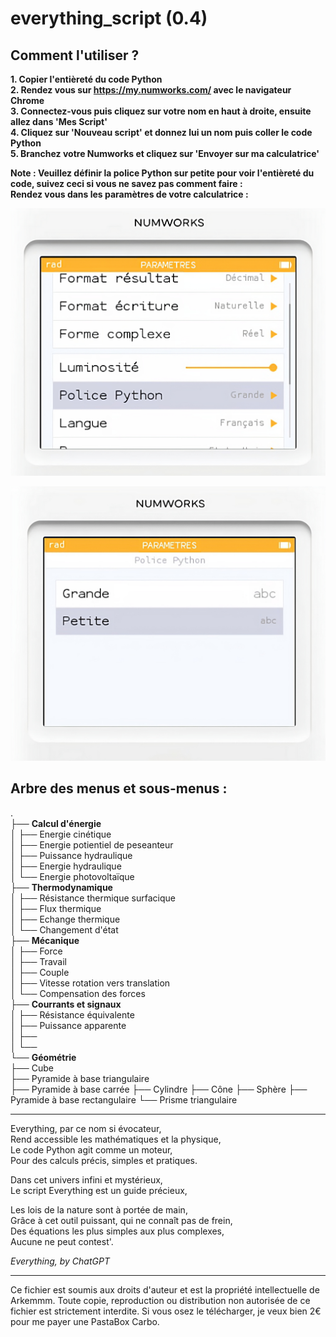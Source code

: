 # everything_script (0.4)  

## Comment l'utiliser ?  
**1. Copier l'entièreté du code Python**  
**2. Rendez vous sur https://my.numworks.com/ avec le navigateur Chrome**  
**3. Connectez-vous puis cliquez sur votre nom en haut à droite, ensuite allez dans 'Mes Script'**  
**4. Cliquez sur 'Nouveau script' et donnez lui un nom puis coller le code Python**    
**5. Branchez votre Numworks et cliquez sur 'Envoyer sur ma calculatrice'**  

**Note : Veuillez définir la police Python sur petite pour voir l'entièreté du code, suivez ceci si vous ne savez pas comment faire :**  
**Rendez vous dans les paramètres de votre calculatrice :**  

![1.](https://github.com/Arkemmm/everything_script/blob/main/numworks.png)  


![2.](https://github.com/Arkemmm/everything_script/blob/main/numworks_2.png) 




## Arbre des menus et sous-menus :  

.  
├── **Calcul d'énergie**  
│   ├── Energie cinétique  
│   ├── Energie potientiel de peseanteur  
│   ├── Puissance hydraulique   
│   ├── Energie hydraulique   
│   └── Energie photovoltaïque  
├── **Thermodynamique**  
│   ├── Résistance thermique surfacique  
│   ├── Flux thermique  
│   ├── Echange thermique  
│   └── Changement d'état  
├── **Mécanique**   
│   ├── Force   
│   ├── Travail   
│   ├── Couple     
│   ├── Vitesse rotation vers translation  
│   └── Compensation des forces    
├── **Courrants et signaux**  
│   ├── Résistance équivalente  
│   ├── Puissance apparente    
│   ├──   
│   └──   
└── **Géométrie**  
    ├── Cube  
    ├── Pyramide à base triangulaire    
    ├── Pyramide à base carrée 
    ├── Cylindre
    ├── Cône
    ├── Sphère
    ├── Pyramide à base rectangulaire
    └── Prisme triangulaire 


---


Everything, par ce nom si évocateur,  
Rend accessible les mathématiques et la physique,  
Le code Python agit comme un moteur,  
Pour des calculs précis, simples et pratiques.  

Dans cet univers infini et mystérieux,  
Le script Everything est un guide précieux,  

Les lois de la nature sont à portée de main,  
Grâce à cet outil puissant, qui ne connaît pas de frein,  
Des équations les plus simples aux plus complexes,  
Aucune ne peut contest'.  

*Everything, by ChatGPT*

---

Ce fichier est soumis aux droits d'auteur et est la propriété intellectuelle de Arkemmm.
Toute copie, reproduction ou distribution non autorisée de ce fichier est strictement interdite.
Si vous osez le télécharger, je veux bien 2€ pour me payer une PastaBox Carbo.
